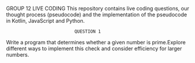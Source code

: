GROUP 12 LIVE CODING
This repository contains live coding questions, our thought process (pseudocode) and the implementation of the pseudocode in Kotlin, JavaScript and Python.


                              QUESTION 1
Write a program that determines whether a given  number is prime.Explore different ways to implement this check and consider efficiency for larger numbers.





